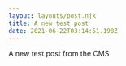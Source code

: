 ```yaml
---
layout: layouts/post.njk
title: A new test post
date: 2021-06-22T03:14:51.198Z
---
```

A new test post from the CMS